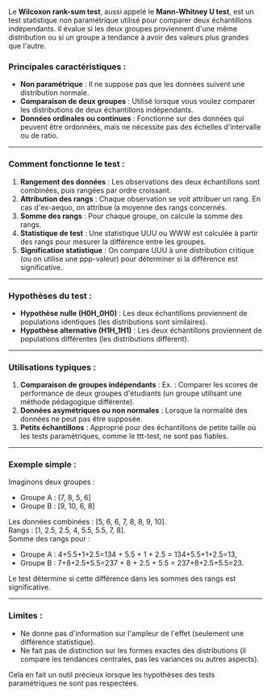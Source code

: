 Le **Wilcoxon rank-sum test**, aussi appelé le **Mann-Whitney U test**, est un test statistique non paramétrique utilisé pour comparer deux échantillons indépendants. Il évalue si les deux groupes proviennent d'une même distribution ou si un groupe a tendance à avoir des valeurs plus grandes que l'autre.

### Principales caractéristiques :

- **Non paramétrique** : Il ne suppose pas que les données suivent une distribution normale.
- **Comparaison de deux groupes** : Utilisé lorsque vous voulez comparer les distributions de deux échantillons indépendants.
- **Données ordinales ou continues** : Fonctionne sur des données qui peuvent être ordonnées, mais ne nécessite pas des échelles d'intervalle ou de ratio.

---

### Comment fonctionne le test :

1. **Rangement des données** : Les observations des deux échantillons sont combinées, puis rangées par ordre croissant.
2. **Attribution des rangs** : Chaque observation se voit attribuer un rang. En cas d'ex-aequo, on attribue la moyenne des rangs concernés.
3. **Somme des rangs** : Pour chaque groupe, on calcule la somme des rangs.
4. **Statistique de test** : Une statistique UUU ou WWW est calculée à partir des rangs pour mesurer la différence entre les groupes.
5. **Signification statistique** : On compare UUU à une distribution critique (ou on utilise une ppp-valeur) pour déterminer si la différence est significative.

---

### Hypothèses du test :

- **Hypothèse nulle (H0H_0H0​)** : Les deux échantillons proviennent de populations identiques (les distributions sont similaires).
- **Hypothèse alternative (H1H_1H1​)** : Les deux échantillons proviennent de populations différentes (les distributions diffèrent).

---

### Utilisations typiques :

1. **Comparaison de groupes indépendants** : Ex. : Comparer les scores de performance de deux groupes d'étudiants (un groupe utilisant une méthode pédagogique différente).
2. **Données asymétriques ou non normales** : Lorsque la normalité des données ne peut pas être supposée.
3. **Petits échantillons** : Approprié pour des échantillons de petite taille où les tests paramétriques, comme le ttt-test, ne sont pas fiables.

---

### Exemple simple :

Imaginons deux groupes :

- Groupe A : [7, 8, 5, 6]
- Groupe B : [9, 10, 6, 8]

Les données combinées : [5, 6, 6, 7, 8, 8, 9, 10].  
Rangs : [1, 2.5, 2.5, 4, 5.5, 5.5, 7, 8].  
Somme des rangs pour :

- Groupe A : 4+5.5+1+2.5=134 + 5.5 + 1 + 2.5 = 134+5.5+1+2.5=13,
- Groupe B : 7+8+2.5+5.5=237 + 8 + 2.5 + 5.5 = 237+8+2.5+5.5=23.

Le test détermine si cette différence dans les sommes des rangs est significative.

---

### Limites :

- Ne donne pas d'information sur l'ampleur de l'effet (seulement une différence statistique).
- Ne fait pas de distinction sur les formes exactes des distributions (il compare les tendances centrales, pas les variances ou autres aspects).

Cela en fait un outil précieux lorsque les hypothèses des tests paramétriques ne sont pas respectées.